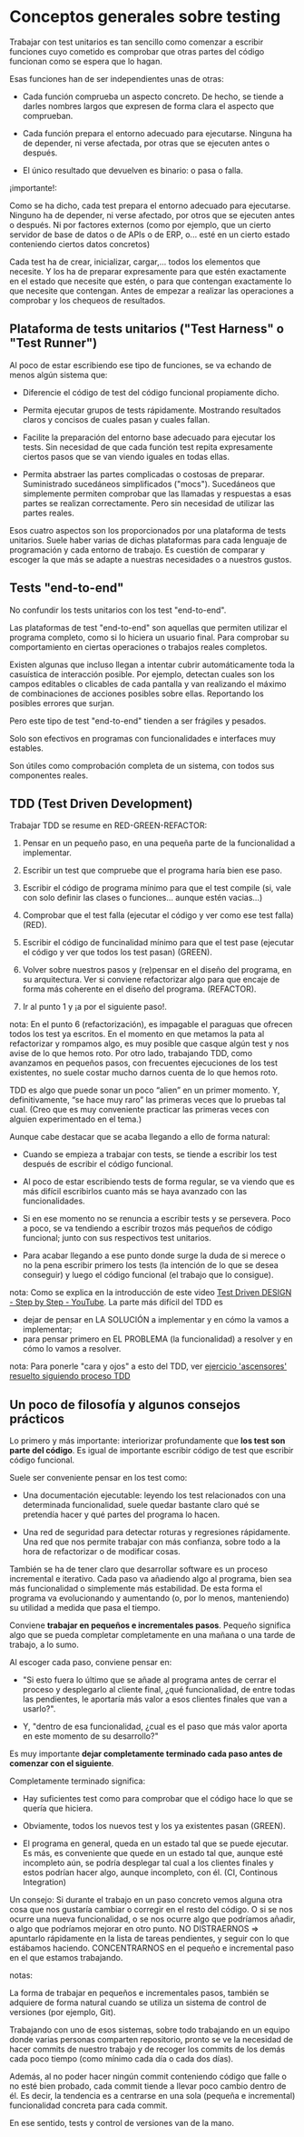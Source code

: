 # Conceptos generales sobre testing

Trabajar con test unitarios es tan sencillo como comenzar a escribir funciones cuyo cometido es comprobar que otras partes del código funcionan como se espera que lo hagan.

Esas funciones han de ser independientes unas de otras:

- Cada función comprueba un aspecto concreto. De hecho, se tiende a darles nombres largos que expresen de forma clara el aspecto que comprueban. 

- Cada función prepara el entorno adecuado para ejecutarse. Ninguna ha de depender, ni verse afectada, por otras que se ejecuten antes o después.

- El único resultado que devuelven es binario: o pasa o falla.


¡importante!: 

Como se ha dicho, cada test prepara el entorno adecuado para ejecutarse. Ninguno ha de depender, ni verse afectado, por otros que se ejecuten antes o después. Ni por factores externos (como por ejemplo, que un cierto servidor de base de datos o de APIs o de ERP, o... esté en un cierto estado conteniendo ciertos datos concretos)

Cada test ha de crear, inicializar, cargar,... todos los elementos que necesite. Y los ha de preparar expresamente para que estén exactamente en el estado que necesite que estén, o para que contengan exactamente lo que necesite que contengan. Antes de empezar a realizar las operaciones a comprobar y los chequeos de resultados.



## Plataforma de tests unitarios ("Test Harness" o "Test Runner")

Al poco de estar escribiendo ese tipo de funciones, se va echando de menos algún sistema que:

- Diferencie el código de test del código funcional propiamente dicho.

- Permita ejecutar grupos de tests rápidamente. Mostrando resultados claros y concisos de cuales pasan y cuales fallan.

- Facilite la preparación del entorno base adecuado para ejecutar los tests. Sin necesidad de que cada función test repita expresamente ciertos pasos que se van viendo iguales en todas ellas. 

- Permita abstraer las partes complicadas o costosas de preparar. Suministrado sucedáneos simplificados ("mocs"). Sucedáneos que simplemente permiten comprobar que las llamadas y respuestas a esas partes se realizan correctamente. Pero sin necesidad de utilizar las partes reales.

Esos cuatro aspectos son los proporcionados por una plataforma de tests unitarios. Suele haber varias de dichas plataformas para cada lenguaje de programación y cada entorno de trabajo. Es cuestión de comparar y escoger la que más se adapte a nuestras necesidades o a nuestros gustos.


## Tests "end-to-end"

No confundir los tests unitarios con los test "end-to-end".

Las plataformas de test "end-to-end" son aquellas que permiten utilizar el programa completo, como si lo hiciera un usuario final. Para comprobar su comportamiento en ciertas operaciones o trabajos reales completos.

Existen algunas que incluso llegan a intentar cubrir automáticamente toda la casuística de interacción posible. Por ejemplo, detectan cuales son los campos editables o clicables de cada pantalla y van realizando el máximo de combinaciones de acciones posibles sobre ellas. Reportando los posibles errores que surjan.

Pero este tipo de test "end-to-end" tienden a ser frágiles y pesados. 

Solo son efectivos en programas con funcionalidades e interfaces muy estables.

Son útiles como comprobación completa de un sistema, con todos sus componentes reales.


## TDD (Test Driven Development)

Trabajar TDD se resume en RED-GREEN-REFACTOR: 

1.	Pensar en un pequeño paso, en una pequeña parte de la funcionalidad a implementar.

2.	Escribir un test que compruebe que el programa haría bien ese paso.

3.	Escribir el código de programa mínimo para que el test compile (si, vale con solo definir las clases o funciones... aunque estén vacias...)

4.	Comprobar que el test falla  (ejecutar el código y ver como ese test falla) (RED).

5.	Escribir el código de funcinalidad mínimo para que el test pase (ejecutar el código y ver que todos los test pasan) (GREEN).

6.	Volver sobre nuestros pasos y (re)pensar en el diseño del programa, en su arquitectura. Ver si conviene refactorizar algo para que encaje de forma más coherente en el diseño del programa. (REFACTOR).

7.	Ir al punto 1 y ¡a por el siguiente paso!.

nota: En el punto 6 (refactorización), es impagable el paraguas que ofrecen todos los test ya escritos. En el momento en que metamos la pata al refactorizar y rompamos algo, es muy posible que casque algún test y nos avise de lo que hemos roto. Por otro lado, trabajando TDD, como avanzamos en pequeños pasos, con frecuentes ejecuciones de los test existentes, no suele costar mucho darnos cuenta de lo que hemos roto.


TDD es algo que puede sonar un poco “alien” en un primer momento. Y, definitivamente, “se hace muy raro” las primeras veces que lo pruebas tal cual. (Creo que es muy conveniente practicar las primeras veces con alguien experimentado en el tema.) 

Aunque cabe destacar que se acaba llegando a ello de forma natural: 

- Cuando se empieza a trabajar con tests, se tiende a escribir los test después de escribir el código funcional. 

- Al poco de estar escribiendo tests de forma regular, se va viendo que es más difícil escribirlos cuanto más se haya avanzado con las funcionalidades.

- Si en ese momento no se renuncia a escribir tests y se persevera. Poco a poco, se va tendiendo a escribir trozos más pequeños de código funcional; junto con sus respectivos test unitarios. 

- Para acabar llegando a ese punto donde surge la duda de si merece o no la pena escribir primero los tests (la intención de lo que se desea conseguir) y luego el código funcional (el trabajo que lo consigue).


nota: Como se explica en la introducción de este video [Test Driven DESIGN - Step by Step - YouTube](https://www.youtube.com/watch?v=-f_HgWbomCI). La parte más difícil del TDD es 
- dejar de pensar en LA SOLUCIÓN a implementar y en cómo la vamos a implementar;
- para pensar primero en EL PROBLEMA (la funcionalidad) a resolver y en cómo lo vamos a resolver.

nota: Para ponerle "cara y ojos" a esto del TDD, ver [ejercicio 'ascensores' resuelto siguiendo proceso TDD](https://github.com/JuanMuruaOlalde/sugerencias-para-practicar-programacion/tree/main/Ascensores/muestras_de_posibles_soluciones/javascript-TDD)

## Un poco de filosofía y algunos consejos prácticos

Lo primero y más importante: interiorizar profundamente que **los test son parte del código**. Es igual de importante escribir código de test que escribir código funcional.

Suele ser conveniente pensar en los test como:

- Una documentación ejecutable: leyendo los test relacionados con una determinada funcionalidad, suele quedar bastante claro qué se pretendía hacer y qué partes del programa lo hacen.

- Una red de seguridad para detectar roturas y regresiones rápidamente. Una red que nos permite trabajar con más confianza, sobre todo a la hora de refactorizar o de modificar cosas.


También se ha de tener claro que desarrollar software es un proceso incremental e iterativo. Cada paso va añadiendo algo al programa, bien sea más funcionalidad o simplemente más estabilidad. De esta forma el programa va evolucionando y aumentando (o, por lo menos, manteniendo) su utilidad a medida que pasa el tiempo.

Conviene **trabajar en pequeños e incrementales pasos**. Pequeño significa algo que se pueda completar completamente en una mañana o una tarde de trabajo, a lo sumo.

Al escoger cada paso, conviene pensar en:

- "Si esto fuera lo último que se añade al programa antes de cerrar el proceso y desplegarlo al cliente final, ¿qué funcionalidad, de entre todas las pendientes, le aportaría más valor a esos clientes finales que van a usarlo?". 

- Y, "dentro de esa funcionalidad, ¿cual es el paso que más valor aporta en este momento de su desarrollo?"

Es muy importante **dejar completamente terminado cada paso antes de comenzar con el siguiente**.

Completamente terminado significa:

- Hay suficientes test como para comprobar que el código hace lo que se quería que hiciera. 

- Obviamente, todos los nuevos test y los ya existentes pasan (GREEN).

- El programa en general, queda en un estado tal que se puede ejecutar. Es más, es conveniente que quede en un estado tal que, aunque esté incompleto aún, se podría desplegar tal cual a los clientes finales y estos podrían hacer algo, aunque incompleto, con él. (CI, Continous Integration)
 
Un consejo: Si durante el trabajo en un paso concreto vemos alguna otra cosa que nos gustaría cambiar o corregir en el resto del código. O si se nos ocurre una nueva funcionalidad, o se nos ocurre algo que podríamos añadir, o algo que podríamos mejorar en otro punto. NO DISTRAERNOS => apuntarlo rápidamente en la lista de tareas pendientes, y seguir con lo que estábamos haciendo. CONCENTRARNOS en el pequeño e incremental paso en el que estamos trabajando.

notas:

La forma de trabajar en  pequeños e incrementales pasos, también se adquiere de forma natural cuando se utiliza un sistema de control de versiones (por ejemplo, Git). 

Trabajando con uno de esos sistemas, sobre todo trabajando en un equipo donde varias personas comparten repositorio, pronto se ve la necesidad de hacer commits de nuestro trabajo y de recoger los commits de los demás cada poco tiempo (como mínimo cada día o cada dos días).
 
Además, al no poder hacer ningún commit conteniendo código que falle o no esté bien probado, cada commit tiende a llevar poco cambio dentro de él. Es decir, la tendencia es a centrarse en una sola (pequeña e incremental) funcionalidad concreta para cada commit.
 
En ese sentido, tests y control de versiones van de la mano.

